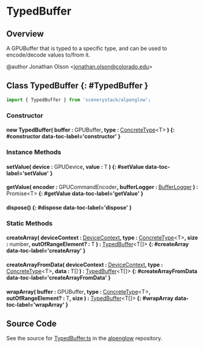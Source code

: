 # TypedBuffer

## Overview

A GPUBuffer that is typed to a specific type, and can be used to encode/decode values to/from it.

@author Jonathan Olson &lt;jonathan.olson@colorado.edu&gt;

## Class TypedBuffer {: #TypedBuffer }


```js
import { TypedBuffer } from 'scenerystack/alpenglow';
```
### Constructor

#### new TypedBuffer( buffer : <span style="font-weight: 400;">GPUBuffer</span>, type : <span style="font-weight: 400;">[ConcreteType](../alpenglow/ConcreteType.md)&lt;T&gt;</span> ) {: #constructor data-toc-label='constructor' }

### Instance Methods

#### setValue( device : <span style="font-weight: 400;">GPUDevice</span>, value : <span style="font-weight: 400;">T</span> ) {: #setValue data-toc-label='setValue' }

#### getValue( encoder : <span style="font-weight: 400;">GPUCommandEncoder</span>, bufferLogger : <span style="font-weight: 400;">[BufferLogger](../alpenglow/BufferLogger.md)</span> ) : <span style="font-weight: 400;">Promise&lt;T&gt;</span> {: #getValue data-toc-label='getValue' }

#### dispose() {: #dispose data-toc-label='dispose' }

### Static Methods

#### createArray( deviceContext : <span style="font-weight: 400;">[DeviceContext](../alpenglow/DeviceContext.md)</span>, type : <span style="font-weight: 400;">[ConcreteType](../alpenglow/ConcreteType.md)&lt;T&gt;</span>, size : <span style="font-weight: 400;"><span style="color: hsla(calc(var(--md-hue) + 180deg),80%,40%,1);">number</span></span>, outOfRangeElement? : <span style="font-weight: 400;">T</span> ) : <span style="font-weight: 400;">[TypedBuffer](../alpenglow/TypedBuffer.md)&lt;T[]&gt;</span> {: #createArray data-toc-label='createArray' }

#### createArrayFromData( deviceContext : <span style="font-weight: 400;">[DeviceContext](../alpenglow/DeviceContext.md)</span>, type : <span style="font-weight: 400;">[ConcreteType](../alpenglow/ConcreteType.md)&lt;T&gt;</span>, data : <span style="font-weight: 400;">T[]</span> ) : <span style="font-weight: 400;">[TypedBuffer](../alpenglow/TypedBuffer.md)&lt;T[]&gt;</span> {: #createArrayFromData data-toc-label='createArrayFromData' }

#### wrapArray( buffer : <span style="font-weight: 400;">GPUBuffer</span>, type : <span style="font-weight: 400;">[ConcreteType](../alpenglow/ConcreteType.md)&lt;T&gt;</span>, outOfRangeElement? : <span style="font-weight: 400;">T</span>, size ) : <span style="font-weight: 400;">[TypedBuffer](../alpenglow/TypedBuffer.md)&lt;T[]&gt;</span> {: #wrapArray data-toc-label='wrapArray' }



## Source Code

See the source for [TypedBuffer.ts](https://github.com/phetsims/alpenglow/blob/main/js/webgpu/compute/TypedBuffer.ts) in the [alpenglow](https://github.com/phetsims/alpenglow) repository.
